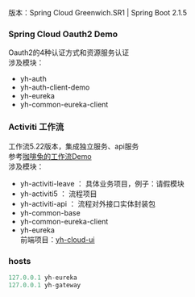 
版本：Spring Cloud Greenwich.SR1 | Spring Boot 2.1.5

### Spring Cloud Oauth2 Demo
Oauth2的4种认证方式和资源服务认证  
涉及模块：
- yh-auth
- yh-auth-client-demo
- yh-eureka
- yh-common-eureka-client


### Activiti 工作流
工作流5.22版本，集成独立服务、api服务  
参考[咖啡兔的工作流Demo](https://github.com/henryyan/kft-activiti-demo)  
涉及模块：
- yh-activiti-leave ：   具体业务项目，例子：请假模块
- yh-activiti5      ：   流程项目
- yh-activiti-api   ：   流程对外接口实体封装包
- yh-common-base
- yh-common-eureka-client
- yh-eureka  
前端项目：[yh-cloud-ui](https://github.com/huhuhan/yh-cloud-ui)



### hosts
```python
127.0.0.1 yh-eureka
127.0.0.1 yh-gateway
```